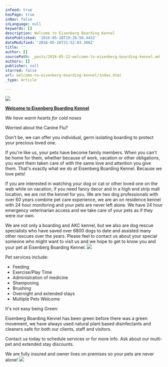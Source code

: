 ```yaml
---
inFeed: true
hasPage: true
inNav: false
inLanguage: null
keywords: []
description: Welcome to Eisenberg Boarding Kennel
datePublished: '2016-05-28T19:26:50.443Z'
dateModified: '2016-05-26T21:52:03.306Z'
title: ''
author: []
sourcePath: _posts/2016-05-22-welcome-to-eisenberg-boarding-kennel.md
authors: []
publisher: null
starred: false
url: welcome-to-eisenberg-boarding-kennel/index.html
_type: Article

---
```

![](https://the-grid-user-content.s3-us-west-2.amazonaws.com/bdbba88b-0e50-428e-90be-d4a44025b25e.jpg)

[**Welcome to Eisenberg Boarding Kennel**][0]

_We have warm hearts for cold noses_

Worried about the Canine Flu?

Don't be, we can offer you individual, germ isolating boarding to protect your precious loved one.

If you're like us, your pets have become family members. When you can't be home for them, whether because of work, vacation or other obligations, you want them taken care of with the same love and attention you give them. That's exactly what we do at Eisenberg Boarding Kennel. Because we love pets!

If you are interested in watching your dog or cat or other loved one on the web while on vacation, if you need fancy decor and in a high end strip mall location, we are not the kennel for you. We are two dog professionals with over 60 years combine pet care experience, we are an on residence kennel with 24 hour monitoring and your pets are never left alone. We have 24 hour emergency veterinarian access and we take care of your pets as if they were our own. 

We are not only a boarding and AKC kennel, but we also are dog rescue specialists who have saved over 6800 dogs to date and assisted many other rescues over the years. Please feel to contact us about your special someone who might want to visit us and we hope to get to know you and your pet at Eisenberg Boarding Kennel.
![](https://the-grid-user-content.s3-us-west-2.amazonaws.com/318846b1-4fa7-48f2-9781-3ff80511e208.jpg)

Pet services include:

* Feeding
* Exercise/Play Time
* Administration of medicine
* Shampooing
* Brushing
* Overnight and extended stays
* Multiple Pets Welcome

It's not easy being Green:

Eisenberg Boarding Kennel has been green before there was a green movement, we have always used natural plant based disinfectants and cleaners safe for both our clients, staff and visitors.

Contact us today to schedule services or for more info. Ask about our multi-pet and extended stay discounts.

We are fully insured and owner lives on premises so your pets are never alone!
![](https://the-grid-user-content.s3-us-west-2.amazonaws.com/a6121d65-f35a-42d1-881d-88c75a074157.jpg)

[0]: null